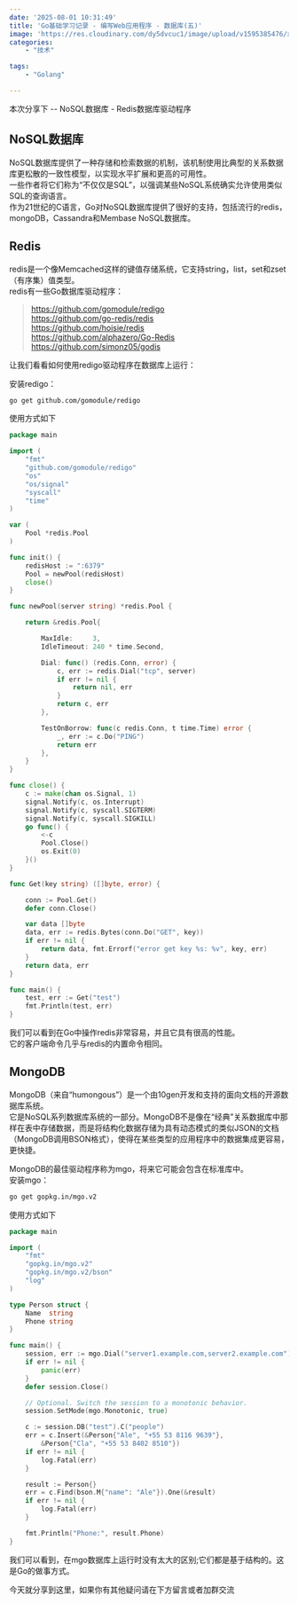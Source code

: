 ```yaml
---
date: '2025-08-01 10:31:49'
title: 'Go基础学习记录 - 编写Web应用程序 - 数据库(五)'
image: 'https://res.cloudinary.com/dy5dvcuc1/image/upload/v1595385476/xiaorongmao/golang.jpg'
categories:
    - "技术"

tags:
    - "Golang"

---
```


本次分享下 -- NoSQL数据库 - Redis数据库驱动程序

## **NoSQL数据库**

NoSQL数据库提供了一种存储和检索数据的机制，该机制使用比典型的关系数据库更松散的一致性模型，以实现水平扩展和更高的可用性。  
一些作者将它们称为“不仅仅是SQL”，以强调某些NoSQL系统确实允许使用类似SQL的查询语言。  
作为21世纪的C语言，Go对NoSQL数据库提供了很好的支持，包括流行的redis，mongoDB，Cassandra和Membase NoSQL数据库。

## Redis

redis是一个像Memcached这样的键值存储系统，它支持string，list，set和zset（有序集）值类型。  
redis有一些Go数据库驱动程序：

> https://github.com/gomodule/redigo  
> https://github.com/go-redis/redis  
> https://github.com/hoisie/redis  
> https://github.com/alphazero/Go-Redis  
> https://github.com/simonz05/godis

让我们看看如何使用redigo驱动程序在数据库上运行：

安装redigo：

```bash
go get github.com/gomodule/redigo
```

使用方式如下

```go
package main

import (
    "fmt"
    "github.com/gomodule/redigo"
    "os"
    "os/signal"
    "syscall"
    "time"
)

var (
    Pool *redis.Pool
)

func init() {
    redisHost := ":6379"
    Pool = newPool(redisHost)
    close()
}

func newPool(server string) *redis.Pool {

    return &redis.Pool{

        MaxIdle:     3,
        IdleTimeout: 240 * time.Second,

        Dial: func() (redis.Conn, error) {
            c, err := redis.Dial("tcp", server)
            if err != nil {
                return nil, err
            }
            return c, err
        },

        TestOnBorrow: func(c redis.Conn, t time.Time) error {
            _, err := c.Do("PING")
            return err
        },
    }
}

func close() {
    c := make(chan os.Signal, 1)
    signal.Notify(c, os.Interrupt)
    signal.Notify(c, syscall.SIGTERM)
    signal.Notify(c, syscall.SIGKILL)
    go func() {
        <-c
        Pool.Close()
        os.Exit(0)
    }()
}

func Get(key string) ([]byte, error) {

    conn := Pool.Get()
    defer conn.Close()

    var data []byte
    data, err := redis.Bytes(conn.Do("GET", key))
    if err != nil {
        return data, fmt.Errorf("error get key %s: %v", key, err)
    }
    return data, err
}

func main() {
    test, err := Get("test")
    fmt.Println(test, err)
}
```

我们可以看到在Go中操作redis非常容易，并且它具有很高的性能。  
它的客户端命令几乎与redis的内置命令相同。

## MongoDB

MongoDB（来自“humongous”）是一个由10gen开发和支持的面向文档的开源数据库系统。  
它是NoSQL系列数据库系统的一部分。MongoDB不是像在“经典”关系数据库中那样在表中存储数据，而是将结构化数据存储为具有动态模式的类似JSON的文档（MongoDB调用BSON格式），使得在某些类型的应用程序中的数据集成更容易，更快捷。

MongoDB的最佳驱动程序称为mgo，将来它可能会包含在标准库中。  
安装mgo：

```bash
go get gopkg.in/mgo.v2
```

使用方式如下

```go
package main

import (
    "fmt"
    "gopkg.in/mgo.v2"
    "gopkg.in/mgo.v2/bson"
    "log"
)

type Person struct {
    Name  string
    Phone string
}

func main() {
    session, err := mgo.Dial("server1.example.com,server2.example.com")
    if err != nil {
        panic(err)
    }
    defer session.Close()

    // Optional. Switch the session to a monotonic behavior.
    session.SetMode(mgo.Monotonic, true)

    c := session.DB("test").C("people")
    err = c.Insert(&Person{"Ale", "+55 53 8116 9639"},
        &Person{"Cla", "+55 53 8402 8510"})
    if err != nil {
        log.Fatal(err)
    }

    result := Person{}
    err = c.Find(bson.M{"name": "Ale"}).One(&result)
    if err != nil {
        log.Fatal(err)
    }

    fmt.Println("Phone:", result.Phone)
}
```

我们可以看到，在mgo数据库上运行时没有太大的区别;它们都是基于结构的。这是Go的做事方式。

今天就分享到这里，如果你有其他疑问请在下方留言或者加群交流
